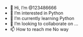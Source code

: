 - 👋 Hi, I’m @123486666
- 👀 I’m interested in Python
- 🌱 I’m currently learning Python
- 💞️ I’m looking to collaborate on ...
- 📫 How to reach me No way

<!---
123486666/123486666 is a ✨ special ✨ repository because its `README.md` (this file) appears on your GitHub profile.
You can click the Preview link to take a look at your changes.
--->

